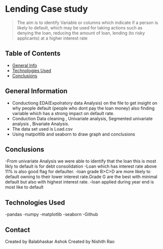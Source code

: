# Lending Case study
> The aim is to identify Variable or columns which indicate if a person is likely to default, which may be used for taking actions such as denying the loan, reducing the amount of loan, lending (to risky applicants) at a higher interest rate



## Table of Contents
* [General Info](#general-information)
* [Technologies Used](#technologies-used)
* [Conclusions](#conclusions)



## General Information
- Conductiong EDA(Expolratory data Analysis) on the file to get insight on why people default (people who dont pay the loan money) also finding variable which has a strong impact on default rate.  
- Conduction Data cleaning , Univariate analysis, Segmented univariate analysis , Bivariate Analysis.
- The data set used is Load.csv
- Using matpoltlib and seaborn to draw graph and conclusions 


## Conclusions
-From univariate Analysis we were able to identify that the loan this is most likly to default is for debt consolidation
-Loan which has interest rate above 11% is also good flag for defaulter.
-loan grade B>C>D are more likely to default owning to their lower interest rate.Grade G are the best with minimal default but also with highest interest rate.
-loan applied during year end is most like to default



## Technologies Used
-pandas
-numpy
-matplotlib
-seaborn
-Github






## Contact
Created by Balabhaskar Ashok
Created by Nishith Rao


<!-- Optional -->
<!-- ## License -->
<!-- This project is open source and available under the [... License](). -->

